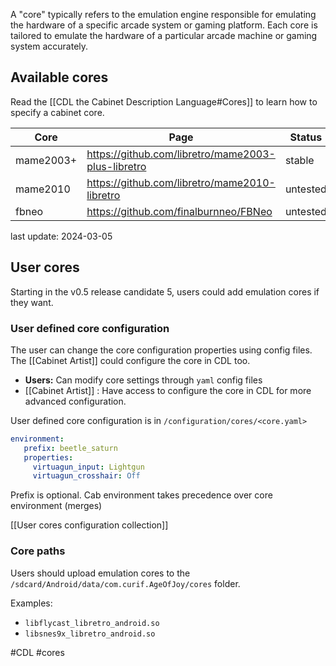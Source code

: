 A "core" typically refers to the emulation engine responsible for emulating the hardware of a specific arcade system or gaming platform. Each core is tailored to emulate the hardware of a particular arcade machine or gaming system accurately.

## Available cores

Read the [[CDL the Cabinet Description Language#Cores]] to learn how to specify a cabinet core.

| Core      | Page                                               | Status   | Licence                                                                   |
| --------- | -------------------------------------------------- | -------- | ------------------------------------------------------------------------- |
| mame2003+ | https://github.com/libretro/mame2003-plus-libretro | stable   | https://github.com/libretro/mame2003-plus-libretro/blob/master/LICENSE.md |
| mame2010  | https://github.com/libretro/mame2010-libretro      | untested | https://github.com/libretro/mame2010-libretro/blob/master/docs/mame.txt   |
| fbneo     | https://github.com/finalburnneo/FBNeo              | untested | https://github.com/finalburnneo/FBNeo/blob/master/src/license.txt         |
last update: 2024-03-05

## User cores

Starting in the v0.5 release candidate 5, users could add emulation cores if they want.
### User defined core configuration

The user can change the core configuration properties using config files. The [[Cabinet Artist]] could configure the core in CDL too.

- **Users:** Can modify core settings through `yaml` config files
- [[Cabinet Artist]] : Have access to configure the core in CDL for more advanced configuration.

User defined core configuration is in `/configuration/cores/<core.yaml>`

```yaml
environment:
   prefix: beetle_saturn
   properties:
     virtuagun_input: Lightgun
     virtuagun_crosshair: Off
```

Prefix is optional.
Cab environment takes precedence over core environment (merges)

[[User cores configuration collection]]

### Core paths

Users should upload emulation cores to the `/sdcard/Android/data/com.curif.AgeOfJoy/cores` folder.

Examples:

- `libflycast_libretro_android.so`
- `libsnes9x_libretro_android.so`

#CDL #cores 
